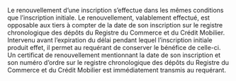 Le renouvellement d’une inscription s’effectue dans les mêmes conditions que
l’inscription initiale.
Le renouvellement, valablement effectué, est opposable aux tiers à compter de la date de son
inscription sur le registre chronologique des dépôts du Registre du Commerce et du Crédit
Mobilier. Intervenu avant l’expiration du délai pendant lequel l’inscription initiale produit
effet, il permet au requérant de conserver le bénéfice de celle-ci.
Un certificat de renouvellement mentionnant la date de son inscription et son numéro d’ordre
sur le registre chronologique des dépôts du Registre du Commerce et du Crédit Mobilier est
immédiatement transmis au requérant.